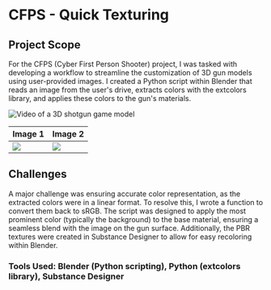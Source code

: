 # CFPS - Quick Texturing

## Project Scope

For the CFPS (Cyber First Person Shooter) project, I was tasked with developing a workflow to streamline the customization of 3D gun models using user-provided images. I created a Python script within Blender that reads an image from the user's drive, extracts colors with the extcolors library, and applies these colors to the gun's materials.

![Video of a 3D shotgun game model](https://github.com/you-re/portfolio-2024/blob/main/CFPS%20-%20Quick%20Texturing/QuickTex.gif)

| Image 1 | Image 2 |
| ------------- | ------------- |
| ![](https://github.com/user-attachments/assets/b4dccbe5-5b05-4a46-b1e8-a7d0ac81b61c) | ![](https://github.com/user-attachments/assets/1cf44141-ff1a-4ec4-9570-445777a0da08) |

## Challenges
A major challenge was ensuring accurate color representation, as the extracted colors were in a linear format. To resolve this, I wrote a function to convert them back to sRGB. The script was designed to apply the most prominent color (typically the background) to the base material, ensuring a seamless blend with the image on the gun surface. Additionally, the PBR textures were created in Substance Designer to allow for easy recoloring within Blender.

### Tools Used: Blender (Python scripting), Python (extcolors library), Substance Designer
